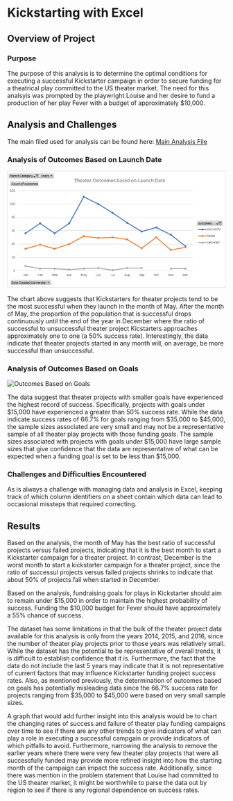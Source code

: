 # Kickstarting with Excel

## Overview of Project

### Purpose

The purpose of this analysis is to determine the optimal conditions for executing a successful Kickstarter campaign in order to secure funding for a theatrical play committed to the US theater market. The need for this analsyis was prompted by the playwright Louise and her desire to fund a production of her play Fever with a budget of approximately $10,000.

## Analysis and Challenges

The main filed used for analysis can be found here: [Main Analysis File](Kickstarter_Analysis.xlsx)

### Analysis of Outcomes Based on Launch Date

![Outcomes Based on Startdate](Theater_Outcomes_vs_Launch.png)

The chart above suggests that Kickstarters for theater projects tend to be the most successful when they launch in the month of May.  After the month of May, the proportion of the population that is successful drops continuously until the end of the year in December where the ratio of successful to unsuccessful theater project Kicstarters approaches approximately one to one (a 50% success rate). Interestingly, the data indicate that theater projects started in any month will, on average, be more successful than unsuccessful.

### Analysis of Outcomes Based on Goals

![Outcomes Based on Goals](Outcomes_vs__Goals.png)

The data suggest that theater projects with smaller goals have experienced the highest record of success. Specifically, projects with goals under $15,000 have experienced a greater than 50% success rate. While the data indicate success rates of 66.7% for goals ranging from $35,000 to $45,000, the sample sizes associated are very small and may not be a representative sample of all theater play projects with those funding goals. The sample sizes associated with projects with goals under $15,000 have large sample sizes that give confidence that the data are representative of what can be expected when a funding goal is set to be less than $15,000.

### Challenges and Difficulties Encountered

As is always a challenge with managing data and analysis in Excel, keeping track of which column identifiers on a sheet contain which data can lead to occasional missteps that required correcting.

## Results

Based on the analysis, the month of May has the best ratio of successful projects versus failed projects, indicating that it is the best month to start a Kickstarter campaign for a theater project. In contrast, December is the worst month to start a kickstarter campaign for a theater project, since the ratio of successul projects versus failed projects shrinks to indicate that about 50% of projects fail when started in December.

Based on the analysis, fundraising goals for plays in Kickstarter should aim to remain under $15,000 in order to maintain the highest probability of success. Funding the $10,000 budget for Fever should have approximately a 55% chance of success.

The dataset has some limitations in that the bulk of the theater project data available for this analysis is only from the years 2014, 2015, and 2016, since the number of theater play projects prior to those years was relatively small. While the dataset has the potential to be representative of overall trends, it is difficult to establish confidence that it is. Furthermore, the fact that the data do not include the last 5 years may indicate that it is not representative of current factors that may influence Kickstarter funding project success rates.  Also, as mentioned previously, the determination of outcomes based on goals has potentially misleading data since the 66.7% success rate for projects ranging from $35,000 to $45,000 were based on very small sample sizes.

A graph that would add further insight into this analysis would be to chart the changing rates of success and failure of theater play funding campaigns over time to see if there are any other trends to give indicators of what can play a role in executing a successful campgain or provide indicators of which pitfalls to avoid. Furthermore, narrowing the analysis to remove the earlier years where there were very few theater play projects that were all successfully funded may provide more refined insight into how the starting month of the campaign can impact the success rate.  Additionally, since there was mention in the problem statement that Louise had committed to the US theater market, it might be worthwhile to parse the data out by region to see if there is any regional dependence on success rates.